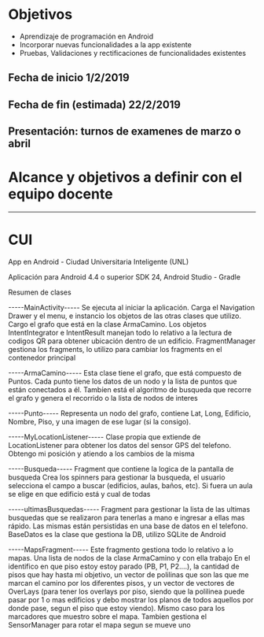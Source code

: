 # Objetivos
- Aprendizaje de programación en Android
- Incorporar nuevas funcionalidades a la app existente
- Pruebas, Validaciones y rectificaciones de funcionalidades existentes

## Fecha de inicio 1/2/2019
## Fecha de fin (estimada) 22/2/2019
## Presentación: turnos de examenes de marzo o abril

# Alcance y objetivos a definir con el equipo docente

------------------

# CUI
App en Android - Ciudad Universitaria Inteligente (UNL)

Aplicación para Android 4.4 o superior
SDK 24, Android Studio - Gradle

Resumen de clases

-----MainActivity-----
Se ejecuta al iniciar la aplicación. Carga el Navigation Drawer y el menu, e instancio los objetos de las otras clases que utilizo.
Cargo el grafo que está en la clase ArmaCamino.
Los objetos IntentIntegrator e IntentResult manejan todo lo relativo a la lectura de codigos QR para obtener ubicación dentro de un edificio.
FragmentManager gestiona los fragments, lo utilizo para cambiar los fragments en el contenedor principal

-----ArmaCamino-----
Esta clase tiene el grafo, que está compuesto de Puntos. Cada punto tiene los datos de un nodo y la lista de puntos que están conectados a él. Tambíen está el algoritmo de busqueda que recorre el grafo y genera el recorrido o la lista de nodos de interes

-----Punto-----
Representa un nodo del grafo, contiene Lat, Long, Edificio, Nombre, Piso, y una imagen de ese lugar (si la consigo).

-----MyLocationListener-----
Clase propia que extiende de LocationListener para obtener los datos del sensor GPS del telefono. Obtengo mi posición y atiendo a los cambios de la misma

-----Busqueda-----
Fragment que contiene la logica de la pantalla de busqueda
Crea los spinners para gestionar la busqueda, el usuario selecciona el campo a buscar (edificios, aulas, baños, etc). Si fuera un aula se elige en que edificio está y cual de todas

-----ultimasBusquedas-----
Fragment para gestionar la lista de las ultimas busquedas que se realizaron para tenerlas a mano e ingresar a ellas mas rápido. Las mismas están persistidas en una base de datos en el telefono. BaseDatos es la clase que gestiona la DB, utilizo SQLite de Android


-----MapsFragment-----
Este fragmento gestiona todo lo relativo a lo mapas. Una lista de nodos de la clase ArmaCamino y con ella trabajo
En el identifico en que piso estoy estoy parado (PB, P1, P2....), la cantidad de pisos que hay hasta mi objetivo, un vector de polilinas que son las que me marcan el camino por los diferentes pisos, y un vector de vectores de OverLays (para tener los overlays por piso, siendo que la polilinea puede pasar por 1 o mas edificios y debo mostrar los planos de todos aquellos por donde pase, segun el piso que estoy viendo). Mismo caso para los marcadores que muestro sobre el mapa. Tambien gestiona el SensorManager para rotar el mapa segun se mueve uno

